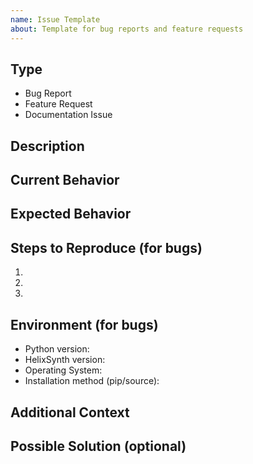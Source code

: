 ```yaml
---
name: Issue Template
about: Template for bug reports and feature requests
---
```


## Type
<!-- Delete the irrelevant type -->
- Bug Report
- Feature Request
- Documentation Issue

## Description
<!-- Describe the issue or feature request -->

## Current Behavior
<!-- For bugs: What is happening now? -->
<!-- For features: What is the current limitation? -->

## Expected Behavior
<!-- For bugs: What should happen instead? -->
<!-- For features: What would you like to see? -->

## Steps to Reproduce (for bugs)
1. 
2. 
3. 

## Environment (for bugs)
- Python version:
- HelixSynth version:
- Operating System:
- Installation method (pip/source):

## Additional Context
<!-- Add screenshots, error messages, or any other relevant information -->

## Possible Solution (optional)
<!-- If you have suggestions on how to fix the issue or implement the feature -->